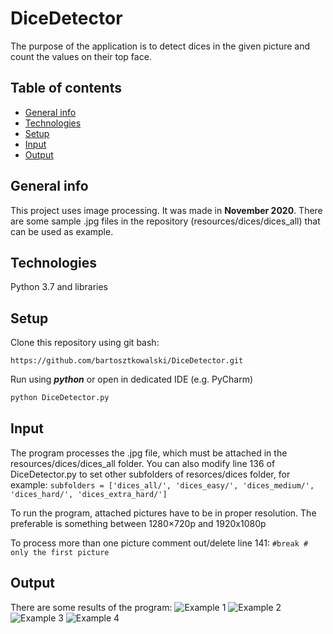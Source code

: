 # DiceDetector
The purpose of the application is to detect dices in the given picture and count the values on their top face.

## Table of contents
* [General info](#general-info)
* [Technologies](#technologies)
* [Setup](#setup)
* [Input](#input)
* [Output](#output)

## General info
This project uses image processing. It was made in **November 2020**.
There are some sample .jpg files in the repository (resources/dices/dices_all) that can be used as example.

## Technologies
Python 3.7 and libraries

## Setup
Clone this repository using git bash:
```
https://github.com/bartosztkowalski/DiceDetector.git
```
Run using ***python*** or open in dedicated IDE (e.g. PyCharm)
```python
python DiceDetector.py
```

## Input
The program processes the .jpg file, which must be attached in the resources/dices/dices_all folder.
You can also modify line 136 of DiceDetector.py to set other subfolders of resorces/dices folder, for example:
```subfolders = ['dices_all/', 'dices_easy/', 'dices_medium/', 'dices_hard/', 'dices_extra_hard/']```

To run the program, attached pictures have to be in proper resolution. The preferable is something between 1280×720p and 1920x1080p

To process more than one picture comment out/delete line 141:
```#break # only the first picture```

## Output
There are some results of the program:
![Example 1](./examples/m1.png)
![Example 2](./examples/m2.png)
![Example 3](./examples/m3.png)
![Example 4](./examples/m4.png)